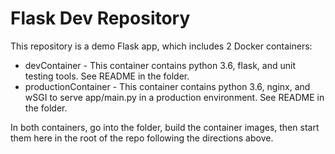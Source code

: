 # Flask Dev Repository
This repository is a demo Flask app, which includes 2 Docker containers:
* devContainer - This container contains python 3.6, flask, and unit testing 
    tools.  See README in the folder.
* productionContainer - This container contains python 3.6, nginx, and wSGI to
    serve app/main.py in a production environment.  See README in the folder.

In both containers, go into the folder, build the container images, then start them here
in the root of the repo following the directions above.
